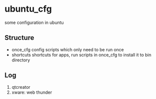 # ubuntu_cfg
some configuration in ubuntu

## Structure
* once_cfg
config scripts which only need to be run once
* shortcuts
shortcuts for apps, run scripts in once_cfg to install it to bin directory

## Log
1. qtcreator
2. xware: web thunder


